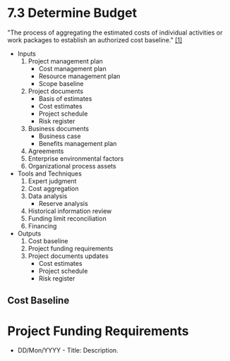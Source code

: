 # 7.3 Determine Budget

"The process of aggregating the estimated costs of individual activities or work
packages to establish an authorized cost baseline." [[1]](../home.md#references)

- Inputs
  1. Project management plan
     - Cost management plan
     - Resource management plan
     - Scope baseline
  2. Project documents
     - Basis of estimates
     - Cost estimates
     - Project schedule
     - Risk register
  3. Business documents
     - Business case
     - Benefits management plan
  4. Agreements
  5. Enterprise environmental factors
  6. Organizational process assets
- Tools and Techniques
  1. Expert judgment
  2. Cost aggregation
  3. Data analysis
     - Reserve analysis
  4. Historical information review
  5. Funding limit reconciliation
  6. Financing
- Outputs
  1. Cost baseline
  2. Project funding requirements
  3. Project documents updates
     - Cost estimates
     - Project schedule
     - Risk register

## Cost Baseline

# Project Funding Requirements

- DD/Mon/YYYY - Title: Description.
